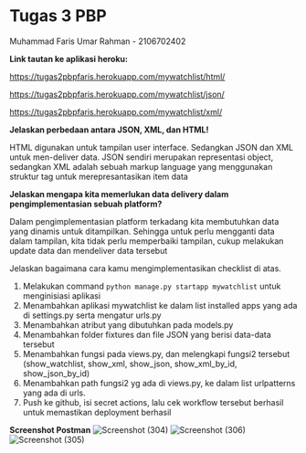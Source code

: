  # Tugas 3 PBP
 
 Muhammad Faris Umar Rahman - 
 2106702402
 
**Link tautan ke aplikasi heroku:**
 
 https://tugas2pbpfaris.herokuapp.com/mywatchlist/html/
 
 https://tugas2pbpfaris.herokuapp.com/mywatchlist/json/
 
 https://tugas2pbpfaris.herokuapp.com/mywatchlist/xml/
 
 
 
**Jelaskan perbedaan antara JSON, XML, dan HTML!**

 HTML digunakan untuk tampilan user interface. Sedangkan JSON dan XML untuk men-deliver data. JSON sendiri merupakan representasi object, sedangkan XML adalah sebuah markup language yang menggunakan struktur tag untuk merepresantasikan item data
 
**Jelaskan mengapa kita memerlukan data delivery dalam pengimplementasian sebuah platform?**
 
 Dalam pengimplementasian platform terkadang kita membutuhkan data yang dinamis untuk ditampilkan. Sehingga untuk perlu mengganti data dalam tampilan, kita tidak perlu memperbaiki tampilan, cukup melakukan update data dan mendeliver data tersebut
 
 Jelaskan bagaimana cara kamu mengimplementasikan checklist di atas.
 1. Melakukan command `python manage.py startapp mywatchlist` untuk menginisiasi aplikasi
 2. Menambahkan aplikasi mywatchlist ke dalam list installed apps yang ada di settings.py serta mengatur urls.py
 3. Menambahkan atribut yang dibutuhkan pada models.py
 4. Menambahkan folder fixtures dan file JSON yang berisi data-data tersebut
 5. Menambahkan fungsi pada views.py, dan melengkapi fungsi2 tersebut (show_watchlist, show_xml, show_json, show_xml_by_id, show_json_by_id)
 6. Menambahkan path fungsi2 yg ada di views.py, ke dalam list urlpatterns yang ada di urls.
 7. Push ke github, isi secret actions, lalu cek workflow tersebut berhasil untuk memastikan deployment berhasil

**Screenshot Postman**
![Screenshot (304)](https://user-images.githubusercontent.com/92006646/191585033-9f424257-b033-4ace-9c21-643baa79147e.png)
![Screenshot (306)](https://user-images.githubusercontent.com/92006646/191585042-9b8a3091-9202-4ea6-a2e3-567a53da0c71.png)
![Screenshot (305)](https://user-images.githubusercontent.com/92006646/191585044-8f860c2e-2f69-48a8-b429-be4ed438476f.png)
